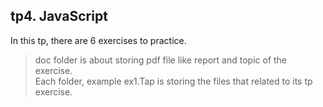 ## tp4. JavaScript
In this tp, there are 6 exercises to practice.
> doc folder is about storing pdf file like report and topic of the exercise. <br />
> Each folder, example ex1.Tap is storing the files that related to its tp exercise. 
